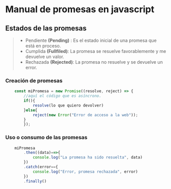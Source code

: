 # Manual de promesas en javascript

## Estados de las promesas

> - Pendiente **(Pending)** : Es el estado inicial de una promesa que está en proceso.
> - Cumplida **(Fullfiled)**: La promesa se resuelve favorablemente y me devuelve un valor.
> - Rechazada **(Rejected)**: La promesa no resuelve y se devuelve un error.

### Creación de promesas

```javascript
    const miPromesa = new Promise((resolve, reject) => {
        //aquí el código que es asíncrono.
        if(){
            resolve(lo que quiero devolver)
        }else{
            reject(new Error("Error de acceso a la web"));
        }
        });
```

### Uso o consumo de las promesas

```javascript
    miPromesa
        .then((data)==>{
            console.log("La promesa ha sido resuelta", data)
        })
        .catch(error=={
            console.log("Error, promesa rechazada", error)
        })
        .finally()
```
